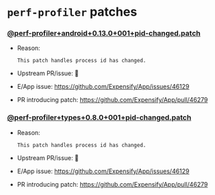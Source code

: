 # `perf-profiler` patches

### [@perf-profiler+android+0.13.0+001+pid-changed.patch](@perf-profiler+android+0.13.0+001+pid-changed.patch)

- Reason:
  
    ```
    This patch handles process id has changed.
    ```
  
- Upstream PR/issue: 🛑
- E/App issue: https://github.com/Expensify/App/issues/46129
- PR introducing patch: https://github.com/Expensify/App/pull/46279

### [@perf-profiler+types+0.8.0+001+pid-changed.patch](@perf-profiler+types+0.8.0+001+pid-changed.patch)

- Reason:
  
    ```
    This patch handles process id has changed.
    ```
  
- Upstream PR/issue: 🛑
- E/App issue: https://github.com/Expensify/App/issues/46129
- PR introducing patch: https://github.com/Expensify/App/pull/46279
